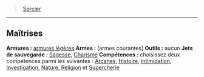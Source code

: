 ﻿---
!ClassProficienciesItem
Armor: '[armures légères](hd_armor_armures_legeres.md)'
Weapons: '[armes courantes]'
Tools: aucun
SavingThrows: '[Sagesse](hd_abilities_wisdom.md), [Charisme](hd_abilities_charisma.md)'
Skills: 'choisissez deux compétences parmi les suivantes : [Arcanes](hd_abilities_intelligence_arcanes.md), [Histoire](hd_abilities_intelligence_histoire.md), [Intimidation](hd_abilities_charisma_intimidation.md), [Investigation](hd_abilities_intelligence_investigation.md), [Nature](hd_abilities_intelligence_nature.md), [Religion](hd_abilities_intelligence_religion.md) et [Supercherie](hd_abilities_charisma_supercherie.md)'
Id: warlock_hd.md#maîtrises
ParentLink: warlock_hd.md#sorcier
Name: Maîtrises
ParentName: Sorcier
NameLevel: 2
Attributes: {}
AttributesDictionary: >+
  {}

---
> [Sorcier](hd_warlock.md)

---

## Maîtrises

**Armures :** [armures légères](hd_armor_armures_legeres.md)
**Armes :** [armes courantes]
**Outils :** aucun
**Jets de sauvegarde :** [Sagesse](hd_abilities_wisdom.md), [Charisme](hd_abilities_charisma.md)
**Compétences :** choisissez deux compétences parmi les suivantes : [Arcanes](hd_abilities_intelligence_arcanes.md), [Histoire](hd_abilities_intelligence_histoire.md), [Intimidation](hd_abilities_charisma_intimidation.md), [Investigation](hd_abilities_intelligence_investigation.md), [Nature](hd_abilities_intelligence_nature.md), [Religion](hd_abilities_intelligence_religion.md) et [Supercherie](hd_abilities_charisma_supercherie.md)

